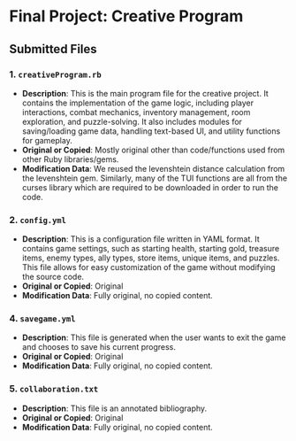 # Final Project: Creative Program

## Submitted Files

### 1. `creativeProgram.rb`
- **Description**: This is the main program file for the creative project. It contains the implementation of the game logic, including player interactions, combat mechanics, inventory management, room exploration, and puzzle-solving. It also includes modules for saving/loading game data, handling text-based UI, and utility functions for gameplay.
- **Original or Copied**: Mostly original other than code/functions used from other Ruby libraries/gems.
- **Modification Data**: We reused the levenshtein distance calculation from the levenshtein gem. Similarly, many of the TUI functions are all from the curses library which are required to be downloaded in order to run the code.

### 2. `config.yml`
- **Description**: This is a configuration file written in YAML format. It contains game settings, such as starting health, starting gold, treasure items, enemy types, ally types, store items, unique items, and puzzles. This file allows for easy customization of the game without modifying the source code.
- **Original or Copied**: Original
- **Modification Data**: Fully original, no copied content.

### 4. `savegame.yml`
- **Description**: This file is generated when the user wants to exit the game and chooses to save his current progress.
- **Original or Copied**: Original
- **Modification Data**: Fully original, no copied content.

### 5. `collaboration.txt`
- **Description**: This file is an annotated bibliography.
- **Original or Copied**: Original
- **Modification Data**: Fully original, no copied content.
